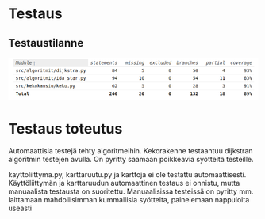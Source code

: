 # Testaus

## Testaustilanne

![coveragekuva](https://github.com/hartonenolli/Reitinhaku_TiRa/blob/master/dokumentaatio/kuvat/coveragekuva.png)

# Testaus toteutus

Automaattisia testejä tehty algoritmeihin. Kekorakenne testaantuu dijkstran algoritmin testejen avulla. On pyritty saamaan poikkeavia syötteitä testeille.

kayttoliittyma.py, karttaruutu.py ja karttoja ei ole testattu automaattisesti. Käyttöliittymän ja karttaruudun automaattinen testaus ei onnistu, mutta manuaalista testausta on suoritettu. Manuaalisissa testeissä on pyritty mm. laittamaan mahdollisimman kummallisia syötteita, painelemaan nappuloita useasti
